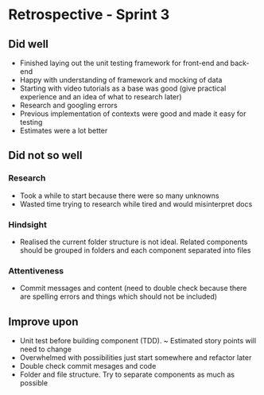 # Retrospective - Sprint 3

## Did well
- Finished laying out the unit testing framework for front-end and back-end 
- Happy with understanding of framework and mocking of data
- Starting with video tutorials as a base was good (give practical experience and an idea of what to research later)
- Research and googling errors
- Previous implementation of contexts were good and made it easy for testing 
- Estimates were a lot better

## Did not so well
### Research
- Took a while to start because there were so many unknowns
- Wasted time trying to research while tired and would misinterpret docs

### Hindsight
- Realised the current folder structure is not ideal. Related components should be grouped in folders and each component separated into files 

### Attentiveness
- Commit messages and content (need to double check because there are spelling errors and things which should not be included)

## Improve upon
- Unit test before building component (TDD). ~ Estimated story points will need to change
- Overwhelmed with possibilities just start somewhere and refactor later 
- Double check commit mesages and code
- Folder and file structure. Try to separate components as much as possible